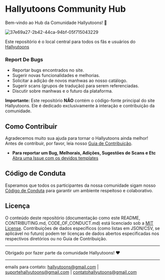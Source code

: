 # Hallyutoons Community Hub

Bem-vindo ao Hub da Comunidade Hallyutoons! 🎉

   ![37e69a27-2b42-44ca-94bf-05f715043229](https://github.com/user-attachments/assets/4cd2f43b-70ec-4f81-b626-51f73e562d98)


Este repositório é o local central para todos os fãs e usuários do [Hallyutoons](https://hallyutoons.site)


### Report De Bugs

*   Reportar bugs encontrados no site.
*   Sugerir novas funcionalidades e melhorias.
*   Solicitar a adição de novos manhwas ao nosso catálogo.
*   Sugerir scans (grupos de tradução) para serem referenciadas.
*   Discutir sobre manhwas e o futuro da plataforma.

**Importante:** Este repositório **NÃO** contém o código-fonte principal do site Hallyutoons. Ele é dedicado exclusivamente à interação e contribuição da comunidade.

## Como Contribuir

Agradecemos muito sua ajuda para tornar o Hallyutoons ainda melhor! Antes de contribuir, por favor, leia nosso [Guia de Contribuição](CONTRIBUTING.md).

*   **Para reportar um Bug, Melhorais, Adições, Sugestões de Scans e Etc** [Abra uma Issue com os devidos templates](https://github.com/REEDScx/hallyutoons-catalog/issues)

## Código de Conduta

Esperamos que todos os participantes da nossa comunidade sigam nosso [Código de Conduta](CODE_OF_CONDUCT.md) para garantir um ambiente respeitoso e colaborativo.

## Licença

O conteúdo deste repositório (documentação como este README, CONTRIBUTING.md, CODE_OF_CONDUCT.md) está licenciado sob a [MIT License](LICENSE). Contribuições de dados específicos (como listas em JSON/CSV, se aplicável no futuro) podem ter licenças de dados abertos especificadas nos respectivos diretórios ou no Guia de Contribuição.

---

Obrigado por fazer parte da comunidade Hallyutoons! ❤️

---

emails para contato: hallyutoons@gmail.com | suportehallyutoons@gmail.com | contatohallyutoons@gmail.com
